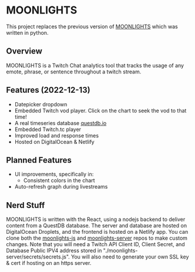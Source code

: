 # MOONLIGHTS

This project replaces the previous version of [MOONLIGHTS](https://github.com/jafrizzell/moonlights) which was written in python.

## Overview

MOONLIGHTS is a Twitch Chat analytics tool that tracks the usage of any emote, phrase, or sentence throughout a twitch stream.

## Features (2022-12-13)
- Datepicker dropdown
- Embedded Twitch vod player. Click on the chart to seek the vod to that time!
- A real timeseries database [questdb.io](https://questdb.io)
- Embedded Twitch.tc player
- Improved load and response times
- Hosted on DigitalOcean & Netlify

## Planned Features
- UI improvements, specifically in:
    - Consistent colors in the chart
- Auto-refresh graph during livestreams

## Nerd Stuff

 MOONLIGHTS is written with the React, using a nodejs backend to deliver content from a QuestDB database. The server and database are hosted on DigitalOcean Droplets, and the frontend is hosted on a Netlify app. You can clone both the [moonlights-js](https://github.com/jafrizzell/moonlights-js) and [moonlights-server](https://github.com/jafrizzell/moonlights-server) repos to make custom changes. Note that you will need a Twitch API Client ID, Client Secret, and Database Public IPV4 address stored in "./moonlights-server/secrets/secrets.js". You will also need to generate your own SSL key & cert if hosting on an https server.
